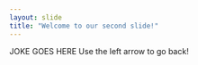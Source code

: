 ```yaml
---
layout: slide
title: "Welcome to our second slide!"
---
```

JOKE GOES HERE
Use the left arrow to go back!
